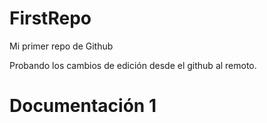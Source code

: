 # FirstRepo
Mi primer repo de Github

Probando los cambios de edición desde el github al remoto.

# Documentación 1 <Dev1>